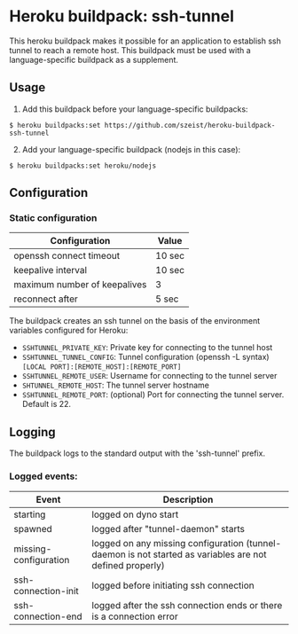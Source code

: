 # Heroku buildpack: ssh-tunnel

This heroku buildpack makes it possible for an application to establish ssh tunnel to reach a remote host.
This buildpack must be used with a language-specific buildpack as a supplement.


## Usage

1. Add this buildpack before your language-specific buildpacks:

```console
$ heroku buildpacks:set https://github.com/szeist/heroku-buildpack-ssh-tunnel
```

2. Add your language-specific buildpack (nodejs in this case):

```console
$ heroku buildpacks:set heroku/nodejs
```

## Configuration

### Static configuration

| Configuration | Value |
| ------------- | ----- |
| openssh connect timeout | 10 sec |
| keepalive interval | 10 sec |
| maximum number of keepalives | 3 |
| reconnect after | 5 sec |

The buildpack creates an ssh tunnel on the basis of the environment variables configured for Heroku:

- ``SSHTUNNEL_PRIVATE_KEY``: Private key for connecting to the tunnel host
- ``SSHTUNNEL_TUNNEL_CONFIG``: Tunnel configuration (openssh -L syntax) ``[LOCAL PORT]:[REMOTE_HOST]:[REMOTE_PORT]``
- ``SSHTUNNEL_REMOTE_USER``: Username for connecting to the tunnel server
- ``SHTUNNEL_REMOTE_HOST``: The tunnel server hostname
- ``SSHTUNNEL_REMOTE_PORT``: (optional) Port for connecting the tunnel server. Default is 22.

## Logging

The buildpack logs to the standard output with the 'ssh-tunnel' prefix.

### Logged events:

| Event | Description |
| ----- | ----------- |
| starting | logged on dyno start | 
| spawned | logged after "tunnel-daemon" starts | 
| missing-configuration | logged on any missing configuration (tunnel-daemon is not started as variables are not defined properly) | 
| ssh-connection-init | logged before initiating ssh connection | 
| ssh-connection-end | logged after the ssh connection ends or there is a connection error | 

